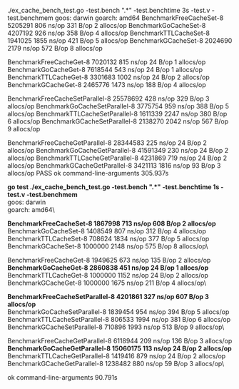 

./ex_cache_bench_test.go -test.bench ".*" -test.benchtime 3s -test.v -test.benchmem
goos: darwin
goarch: amd64
BenchmarkFreeCacheSet-8           	 5205291	       806 ns/op	     331 B/op	       2 allocs/op
BenchmarkGoCacheSet-8             	 4207192	       926 ns/op	     358 B/op	       4 allocs/op
BenchmarkTTLCacheSet-8            	 1941025	      1855 ns/op	     421 B/op	       5 allocs/op
BenchmarkGCacheSet-8              	 2024690	      2179 ns/op	     572 B/op	       8 allocs/op

BenchmarkFreeCacheGet-8           	 7020132	       815 ns/op	      24 B/op	       1 allocs/op
BenchmarkGoCacheGet-8             	 7618544	       543 ns/op	      24 B/op	       1 allocs/op
BenchmarkTTLCacheGet-8            	 3301683	      1002 ns/op	      24 B/op	       2 allocs/op
BenchmarkGCacheGet-8              	 2465776	      1473 ns/op	     188 B/op	       4 allocs/op

BenchmarkFreeCacheSetParallel-8   	25578692	       428 ns/op	     329 B/op	       3 allocs/op
BenchmarkGoCacheSetParallel-8     	 3775754	       959 ns/op	     388 B/op	       5 allocs/op
BenchmarkTTLCacheSetParallel-8    	 1611339	      2247 ns/op	     380 B/op	       6 allocs/op
BenchmarkGCacheSetParallel-8      	 2138270	      2042 ns/op	     567 B/op	       9 allocs/op

BenchmarkFreeCacheGetParallel-8   	28344583	       225 ns/op	      24 B/op	       2 allocs/op
BenchmarkGoCacheGetParallel-8     	41591349	       230 ns/op	      24 B/op	       2 allocs/op
BenchmarkTTLCacheGetParallel-8    	 4231869	       719 ns/op	      24 B/op	       2 allocs/op
BenchmarkGCacheGetParallel-8      	 3421113	      1816 ns/op	      93 B/op	       3 allocs/op
PASS
ok  	command-line-arguments	305.937s


**go test ./ex_cache_bench_test.go -test.bench ".*" -test.benchtime 1s -test.v -test.benchmem**\
goos: darwin\
goarch: amd64\

**BenchmarkFreeCacheSet-8           	 1867998	       713 ns/op	     608 B/op	       2 allocs/op**\
BenchmarkGoCacheSet-8             	 1408549	       807 ns/op	     312 B/op	       4 allocs/op\
BenchmarkTTLCacheSet-8            	  708624	      1834 ns/op	     377 B/op	       5 allocs/op\
BenchmarkGCacheSet-8              	 1000000	      2148 ns/op	     575 B/op	       8 allocs/op\

BenchmarkFreeCacheGet-8           	 1949625	       673 ns/op	     135 B/op	       2 allocs/op\
**BenchmarkGoCacheGet-8             	 2860838	       451 ns/op	      24 B/op	       1 allocs/op**\
BenchmarkTTLCacheGet-8            	 1000000	      1152 ns/op	      24 B/op	       2 allocs/op\
BenchmarkGCacheGet-8              	 1000000	      1675 ns/op	     211 B/op	       4 allocs/op\

**BenchmarkFreeCacheSetParallel-8   	 4201861	       327 ns/op	     607 B/op	       3 allocs/op**\
BenchmarkGoCacheSetParallel-8     	 1839454	       954 ns/op	     394 B/op	       5 allocs/op\
BenchmarkTTLCacheSetParallel-8    	  806533	      1994 ns/op	     381 B/op	       6 allocs/op\
BenchmarkGCacheSetParallel-8      	  710896	      1993 ns/op	     513 B/op	       9 allocs/op\

BenchmarkFreeCacheGetParallel-8   	 6118944	       209 ns/op	     136 B/op	       3 allocs/op\
**BenchmarkGoCacheGetParallel-8     	15060175	       113 ns/op	      24 B/op	       2 allocs/op**\
BenchmarkTTLCacheGetParallel-8    	 1419416	       879 ns/op	      24 B/op	       2 allocs/op\
BenchmarkGCacheGetParallel-8      	 1238482	       880 ns/op	      59 B/op	       3 allocs/op\

ok  	command-line-arguments	90.791s